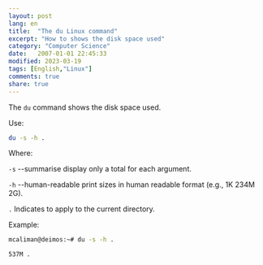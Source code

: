 ```yaml
---
layout: post
lang: en
title:  "The du Linux command"
excerpt: "How to shows the disk space used"
category: "Computer Science"
date:   2007-01-01 22:45:33
modified: 2023-03-19
tags: [English,"Linux"]
comments: true
share: true
---
```


The `du` command shows the disk space used.

Use:
```bash
du -s -h .
```
Where:

`-s` --summarise display only a total for each argument.


`-h`  --human-readable print sizes in human readable format (e.g., 1K 234M 2G).

`.` Indicates to apply to the current directory.

Example:
```bash
mcaliman@deimos:~# du -s -h .

537M .
```